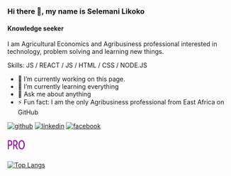 ### Hi there 👋, my name is Selemani Likoko
#### Knowledge seeker

I am Agricultural Economics and Agribusiness professional interested in technology, problem solving and learning new things.

Skills: JS / REACT / JS / HTML / CSS / NODE.JS

- 🔭 I’m currently working on this page. 
- 🌱 I’m currently learning everything 
- 💬 Ask me about anything 
- ⚡ Fun fact: I am the only Agribusiness professional from East Africa on GitHub 


[<img src='https://cdn.jsdelivr.net/npm/simple-icons@3.0.1/icons/github.svg' alt='github' height='40'>](https://github.com/SelemaniLikoko)  [<img src='https://cdn.jsdelivr.net/npm/simple-icons@3.0.1/icons/linkedin.svg' alt='linkedin' height='40'>](https://www.linkedin.com/in/selemani-likoko/)  [<img src='https://cdn.jsdelivr.net/npm/simple-icons@3.0.1/icons/facebook.svg' alt='facebook' height='40'>](https://www.facebook.com/limu.suleyman.7)  

<a href='https://github.com/pricing'><img src='https://raw.githubusercontent.com/acervenky/animated-github-badges/master/assets/pro.gif' width='40' height='40'></a> 

[![Top Langs](https://github-readme-stats.vercel.app/api/top-langs/?username=SelemaniLikoko)](https://github.com/anuraghazra/github-readme-stats)
